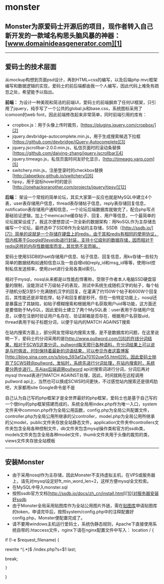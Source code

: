 # monster
## Monster为原爱码士开源后的项目，现作者转入自己新开发的一款域名构思头脑风暴的神器：[www.domainideasgenerator.com][1] ##


----------



## 爱码士的技术层面 ##
  从mockup构想到页面psd设计，再到HTML+css的编写，以及后端php mvc框架编写和数据逻辑的实现，爱码士的前后端都由我一个人编写，因此代码上难免有疏忽之处，希望能予以指出。
  
**前端：**
为设计一种美观和简洁的前端UI，爱码士的前端摒弃了任何UI框架，只引用了jquery，纯手写了一个公共的global.js和base.css，系统图标采用了icomoon的web font，因此前端修改起来非常简单，同时前端引用的库有：

 - cropbox.js：用于头像上传时裁剪，[https://plugins.jquery.com/cropbox/][2]
 - jquery.devbridge-autocomplete.min.js，用于生成搜索候选下拉框[https://github.com/devbridge/jQuery-Autocomplete][3]
 - jquery.jscrollbar-2.0.0.min.js，私信页面时的滚动条替换[https://github.com/daiying-zhang/jquery.jscrollbar][4]
 - jquery.timeago.js，私信页面时间友好化显示，[http://timeago.yarp.com][5]
 - switchery.min.js，注册登录时的checkbox替换[http://abpetkov.github.io/switchery/][6]
 - tipsy，用于鼠标hover时的提示[http://onehackoranother.com/projects/jquery/tipsy/][12]

**后端：**
  架设一个常规的简单论坛，其实大家第一反应也就是MySQL中建立4个表，user表存储用户信息，thread表存储帖子信息，reply表存储回复信息，notification表存储用户通知信息，一个论坛后端数据库就做完了，配合php写点基础验证逻辑，加上个memcache缓存帖子、回复、用户等信息，一个最简单的论坛就架设成了。我这次便想尝试一次全新的数据架构：用NoSQL作为主存储去编写一个论坛，最终选中了SSDB作为全站的主存储，SSDB（[http://ssdb.io/][7]）简单的说就是一个存储在硬盘上的redis，由于其和redis有相同的使用协议，但内核基于Google的leveldb进行封装，支持十亿级别的数据存储，因而相对于redis这样的内存性数据库而言，其优势不言而喻。
  
  爱码士使用SSDB的hset存储用户信息、帖子信息、回复信息，用kv存储一些较为简单的数据结构如通知信息以及一些自增id如reply_id和msg_id等等，使用list控制私信发送频率，使用zset进行全局各类id索引。
  
  相对于mysql，nosql从来都是以性能彪悍著称，受限于作者本人电脑SSD硬盘容量的限制，没能测试千万级帖子的表现，测试中系统生成随机汉字的帖子，每个帖子随机分配3至5个充满随机汉字的回复，在灌满了约150W个帖子和600W个回复后，其性能还是非常彪悍，帖子和回复都是秒开。但在一些特定功能上，nosql还是暴露出了其缺陷，如帖子模糊搜索和根据用户名获取用户uid等功能，这方面还是要借助于MySQL，因此爱码士建立了两个MySQL表：user表用于存储用户信息，以便在注册时验证用户名存在、验证邮箱是否存在、根据用户名获取uid，thread表用于帖子标题分词，以便于站内的MATCH AGAINST搜索
  
  在站内搜索方面上，部分网友觉得站内搜索太慢，是不是数据库的问题，在这里说明一下，爱码士的分词采用的是[http://www.pullword.com/][8]的在线分词结果，相对于SCWS这类分词，pullword每天爬行各种语料，在分词结果上可以说是与时俱进，时刻保持着最新的词语结果，可以参见作者这篇博客[http://blog.sina.com.cn/s/blog_593af2a70102uw55.html][9]，因此爱码士抛弃了SCWS转向pullword，发帖时，系统先进行分词处理，在站内搜索时，系统要分两步进行，先Ajax后端调用pullword api对搜索词进行分词，分词后再对mysql thread表进行MATCH AGAINST处理，因此，时间就耗在远程调用pullword api上，当然也可以换成SCWS时间更快，不过感觉站内搜索还是很鸡肋吧，大家都用site Google命令是不是
  
  自己认为自己写的php框架才是全世界最好的php框架，爱码士也是基于自己写的一个很tiny的php框架搭建而成的，系统全局用index.php作为唯一入口，system文件夹中common.php作为全局公用函数，config.php为全局公共配置文件，controller.php为全局公用所继承的父controller，model.php为全局公用所继承的父model，public文件夹存放全站静态文件，application文件夹中controllers文件夹包含全局各种控制文件，db文件夹包含mysql操作类和官方的ssdb类，models文件夹包含全局各种model文件，thumb文件夹用于头像的裁剪的类，views文件夹存放全站模板
  


----------
## 安装Monster ##

 - 由于采用nosql作为主存储，因此Monster不支持虚拟主机，在VPS或服务器上，请先对mysql设定好ft_min_word_len=2，这样方便mysql全文检索。
 - 在MySQL中导入monster.sql
 - 按照ssdb官方文档[http://ssdb.io/docs/zh_cn/install.html][10]对服务器安装好ssdb
 - 由于Monster全局采用贴图库作为全站公用图片外链，需在[贴图库][11]申请贴图库的token，申请完毕后，按照system/config.php中的注释配置好config.php，Monster便配置完成了。
 - 请不要用windows主机运行爱码士，系统伪静态规则，Apache下直接使用系统自带的.htaccess文件，nginx下请在nginx配置文件中写入：
 location / {
 
 if (!-e $request_filename) {

   rewrite  ^(.*)$  /index.php?s=$1  last;
   
   break;
   
    }
    
}


  [1]: http://www.domainideasgenerator.com
  [2]: https://plugins.jquery.com/cropbox/
  [3]: https://github.com/devbridge/jQuery-Autocomplete
  [4]: https://github.com/daiying-zhang/jquery.jscrollbar
  [5]: http://timeago.yarp.com
  [6]: http://abpetkov.github.io/switchery/
  [7]: http://ssdb.io/
  [8]: http://www.pullword.com/
  [9]: http://blog.sina.com.cn/s/blog_593af2a70102uw55.html
  [10]: http://ssdb.io/docs/zh_cn/install.html
  [11]: http://www.kekaoyun.com
  [12]: http://onehackoranother.com/projects/jquery/tipsy/
